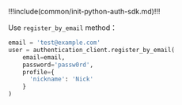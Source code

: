 !!!include(common/init-python-auth-sdk.md)!!!

Use `register_by_email` method：


```python
email = 'test@example.com'
user = authentication_client.register_by_email(
    email=email,
    password='passw0rd',
    profile={
      'nickname': 'Nick'
    }
)
```
